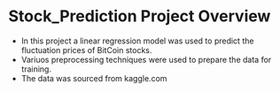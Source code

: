 # Stock_Prediction Project Overview
- In this project a linear regression model was used to predict the fluctuation prices of BitCoin stocks.
- Variuos preprocessing techniques were used to prepare the data for training.
- The data was sourced from kaggle.com
